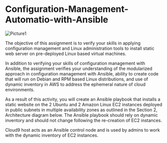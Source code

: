 # Configuration-Management-Automatio-with-Ansible

![Picture1](https://user-images.githubusercontent.com/50281621/176496822-96ebd976-09f3-46cb-90f4-bea2a2b513e7.png)

The objective of this assignment is to verify your skills in applying configuration management and Linux administration tools to install static web server on pre-deployed Linux based virtual machines.

In addition to verifying your skills of configuration management with Ansible, the assignment verifies your understanding of the modularized approach in configuration management with Ansible, ability to create code that will run on Debian and RPM based Linux distributions, and use of dynamic inventory in AWS to address the ephemeral nature of cloud environments.

As a result of this activity, you will create an Ansible playbook that installs a static website on the 2 Ubuntu and 2 Amazon Linux EC2 instances deployed in public subnets in multiple availability zones as outlined in the Section 2, Architecture diagram below. The Ansible playbook should rely on dynamic inventory and should not change following the re-creation of EC2 instances.

Cloud9 host acts as an Ansible control node and is used by admins to work with the dynamic inventory of EC2 instances.
